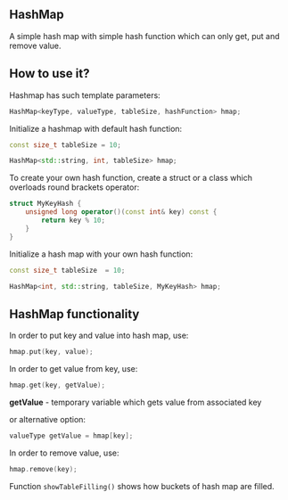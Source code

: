 ## HashMap
A simple hash map with simple hash function which can only get, put and remove value.

## How to use it?

Hashmap has such template parameters:
```C++
HashMap<keyType, valueType, tableSize, hashFunction> hmap;
```

Initialize a hashmap with default hash function:
```C++
const size_t tableSize = 10;

HashMap<std::string, int, tableSize> hmap;
```

To create your own hash function, create a struct or a class which overloads round brackets operator:
```C++
struct MyKeyHash {
	unsigned long operator()(const int& key) const {
		return key % 10;
	}
}
```

Initialize a hash map with your own hash function:
```C++
const size_t tableSize  = 10;

HashMap<int, std::string, tableSize, MyKeyHash> hmap;
```

## HashMap functionality
In order to put key and value into hash map, use:
```C++
hmap.put(key, value);
```

In order to get value from key, use:
```C++
hmap.get(key, getValue);
```
**getValue** - temporary variable which gets value from associated key

or alternative option:
```C++
valueType getValue = hmap[key];
```

In order to remove value, use:
```C++
hmap.remove(key);
```

Function `showTableFilling()` shows how buckets of hash map are filled. 
